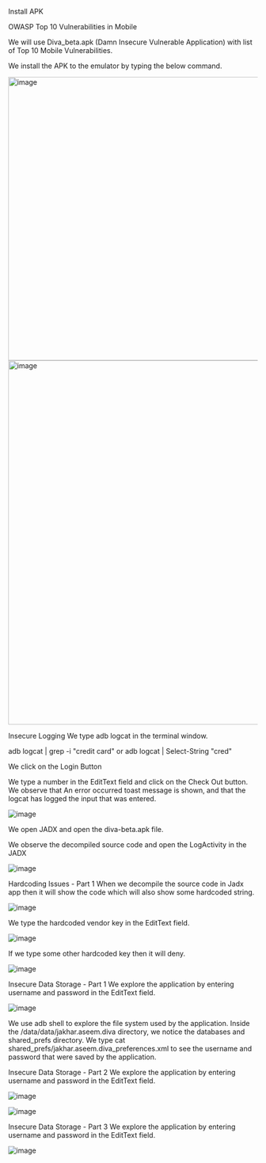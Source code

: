 Install APK

OWASP Top 10 Vulnerabilities in Mobile


We will use Diva_beta.apk (Damn Insecure Vulnerable Application) with list of Top 10 Mobile Vulnerabilities.

We install the APK to the emulator by typing the below command.

<img width="573" alt="image" src="https://github.com/SantoshKumarP1412/Android-Security/assets/140537888/bbede4a5-6fd7-4c3c-ba2e-aa6518bdc336">



<img width="736" alt="image" src="https://github.com/SantoshKumarP1412/Android-Security/assets/140537888/177ecc17-4760-4f5d-bec8-27360cefa995">

Insecure Logging
We type adb logcat in the terminal window.

adb logcat | grep -i "credit card" or adb logcat | Select-String "cred"

We click on the Login Button

We type a number in the EditText field and click on the Check Out button. We observe that An error occurred toast message is shown, and that the logcat has logged the input that was entered.


![image](https://github.com/SantoshKumarP1412/Android-Security/assets/140537888/20dd6503-53af-4688-a974-e78ecf289e1a)


We open JADX and open the diva-beta.apk file.

We observe the decompiled source code and open the LogActivity in the JADX

![image](https://github.com/SantoshKumarP1412/Android-Security/assets/140537888/e65de9a5-1b7a-4260-9bf9-7d60af020a76)

Hardcoding Issues - Part 1
When we decompile the source code in Jadx app then it will show the code which will also show some hardcoded string.

![image](https://github.com/SantoshKumarP1412/Android-Security/assets/140537888/df0a9bd6-d206-4ee2-a16d-a252dab59264)

We type the hardcoded vendor key in the EditText field.

![image](https://github.com/SantoshKumarP1412/Android-Security/assets/140537888/eb0331c9-8388-42e5-a91c-09314089a629)

If we type some other hardcoded key then it will deny.

![image](https://github.com/SantoshKumarP1412/Android-Security/assets/140537888/28dab75f-2d08-45cc-8ad8-2d3976b592bf)

Insecure Data Storage - Part 1
We explore the application by entering username and password in the EditText field.

![image](https://github.com/SantoshKumarP1412/Android-Security/assets/140537888/e69d1683-7eb0-400b-b1d6-ba4023793981)

We use adb shell to explore the file system used by the application.
Inside the /data/data/jakhar.aseem.diva directory, we notice the databases and shared_prefs directory.
We type cat shared_prefs/jakhar.aseem.diva_preferences.xml to see the username and password that were saved by the application.



Insecure Data Storage - Part 2
We explore the application by entering username and password in the EditText field.

![image](https://github.com/SantoshKumarP1412/Android-Security/assets/140537888/c81ba17f-0eaa-44f0-acee-bbef32ef2736)


![image](https://github.com/SantoshKumarP1412/Android-Security/assets/140537888/a516d263-e9ff-4257-a55e-7b2e221646da)


Insecure Data Storage - Part 3
We explore the application by entering username and password in the EditText field.

![image](https://github.com/SantoshKumarP1412/Android-Security/assets/140537888/391f15e1-e119-4266-a6fe-e45fcd1d3f88)
